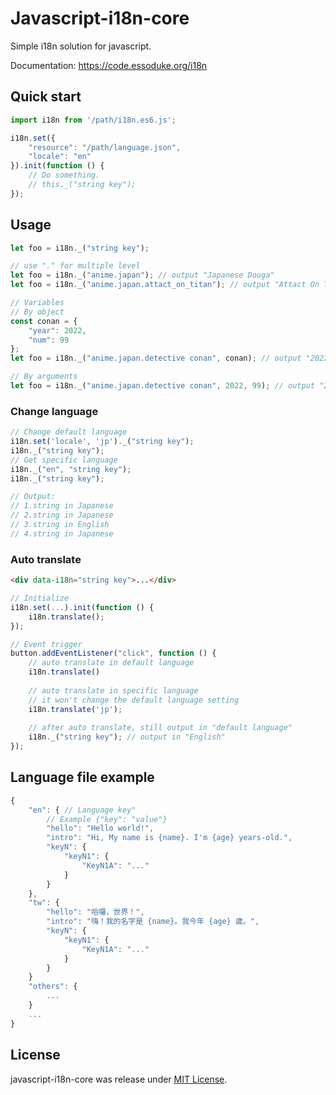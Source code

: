 # Javascript-i18n-core
Simple i18n solution for javascript.

Documentation: https://code.essoduke.org/i18n

## Quick start
```javascript
import i18n from '/path/i18n.es6.js';

i18n.set({
    "resource": "/path/language.json",
    "locale": "en"
}).init(function () {
    // Do something.
    // this._("string key");
});
```
## Usage
```javascript
let foo = i18n._("string key");

// use "." for multiple level
let foo = i18n._("anime.japan"); // output "Japanese Douga"
let foo = i18n._("anime.japan.attact_on_titan"); // output "Attact On Titan"

// Variables
// By object
const conan = {
    "year": 2022,
    "num": 99
};
let foo = i18n._("anime.japan.detective conan", conan); // output "2022 Vol.99"

// By arguments
let foo = i18n._("anime.japan.detective conan", 2022, 99); // output "2022 Vol.99"
```

### Change language
```javascript
// Change default language
i18n.set('locale', 'jp')._("string key");
i18n._("string key");
// Get specific language
i18n._("en", "string key");
i18n._("string key");

// Output:
// 1.string in Japanese
// 2.string in Japanese
// 3.string in English
// 4.string in Japanese
```
### Auto translate
```html
<div data-i18n="string key">...</div>
```
```javascript
// Initialize
i18n.set(...).init(function () {
    i18n.translate();
});

// Event trigger
button.addEventListener("click", function () {
    // auto translate in default language
    i18n.translate()
    
    // auto translate in specific language 
    // it won't change the default language setting
    i18n.translate('jp');
    
    // after auto translate, still output in "default language"
    i18n._("string key"); // output in "English"
});
```

## Language file example
```javascript
{
    "en": { // Language key"
        // Example {"key": "value"}
        "hello": "Hello world!",
        "intro": "Hi, My name is {name}. I'm {age} years-old.",
        "keyN": {
            "keyN1": {
                "KeyN1A": "..."
            }
        }
    },
    "tw": {
        "hello": "哈囉，世界！",
        "intro": "嗨！我的名字是 {name}。我今年 {age} 歲。",
        "keyN": {
            "keyN1": {
                "KeyN1A": "..."
            }
        }
    }
    "others": {
        ...
    }
    ...
}
```

## License
javascript-i18n-core was release under [MIT License](http://opensource.org/licenses/MIT).

